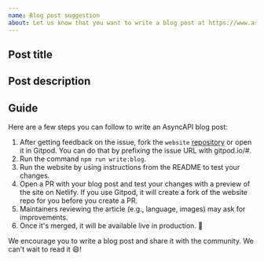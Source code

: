 ```yaml
---
name: Blog post suggestion
about: Let us know that you want to write a blog post at https://www.asyncapi.com/blog/
---
```


<!--
We're super happy to see you want to publish on our blog. The AsyncAPI blog is open for everyone; any contribution is allowed, including reposting.
By posting an article on the AsyncAPI blog, you get many advantages. We'll ask on the community Slack to help promote it whenever released. We'll share it on the official AsyncAPI Twitter, LinkedIn, Hacker News, and Reddit.
You can even share your use cases, products, or tools in a blog post to reach out to the entire AsyncAPI community.
Please fill in the data below, and we'll guide you through the process. 
Happy writing!
-->

## Post title

<!-- Short title for your blog post -->

## Post description

<!--
Tell us what the post is going to be about.
No need to paste the whole content here, just a brief
and simple explanation of what you want to communicate.

If you already published the article on another blog that's
fine too. Please provide the link to the article.
-->

## Guide
Here are a few steps you can follow to write an AsyncAPI blog post:

1. After getting feedback on the issue, fork the `website` [repository](https://github.com/asyncapi/website) or open it in Gitpod. You can do that by prefixing the issue URL with gitpod.io/#.
1. Run the command `npm run write:blog`.
1. Run the website by using instructions from the README to test your changes.
1. Open a PR with your blog post and test your changes with a preview of the site on Netlify. If you use Gitpod, it will create a fork of the website repo for you before you create a PR.
1. Maintainers reviewing the article (e.g., language, images) may ask for improvements.
1. Once it's merged, it will be available live in production. :rocket:

We encourage you to write a blog post and share it with the community. We can't wait to read it :smile:!
